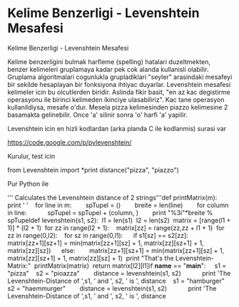 # Kelime Benzerligi - Levenshtein Mesafesi


Kelime Benzerligi - Levenshtein Mesafesi




Kelime benzerligini bulmak harfleme (spelling) hatalari duzeltmekten, benzer kelimeleri gruplamaya kadar pek cok alanda kullanisli olabilir. Gruplama algoritmalari cogunlukla grupladiklari "seyler" arasindaki mesafeyi bir sekilde hesaplayan bir fonksiyona ihtiyac duyarlar. Levenshtein mesafesi kelimeler icin bu olcutlerden biridir. Aslinda fikir basit, "en az kac degistirme operasyonu ile birinci kelimeden ikinciye ulasabiliriz". Kac tane operasyon kullanildiysa, mesafe o'dur. Mesela pizza kelimesinden piazzo kelimesine 2 basamakta gelinebilir. Once 'a' silinir sonra 'o' harfi 'a' yapilir.

Levenshtein icin en hizli kodlardan (arka planda C ile kodlanmis) surasi var

https://code.google.com/p/pylevenshtein/

Kurulur, test icin

from Levenshtein import *print distance("pizza", "piazzo")

Pur Python ile

''' Calculates the Levenshtein distance of 2 strings'''def printMatrix(m):    print ' '    for line in m:        spTupel = ()        breite = len(line)        for column in line:            spTupel = spTupel + (column, )        print "%3i"*breite % spTupeldef levenshtein(s1, s2):  l1 = len(s1)  l2 = len(s2)  matrix = [range(l1 + 1)] * (l2 + 1)  for zz in range(l2 + 1):    matrix[zz] = range(zz,zz + l1 + 1)  for zz in range(0,l2):    for sz in range(0,l1):      if s1[sz] == s2[zz]:        matrix[zz+1][sz+1] = min(matrix[zz+1][sz] + 1, matrix[zz][sz+1] + 1, matrix[zz][sz])      else:        matrix[zz+1][sz+1] = min(matrix[zz+1][sz] + 1, matrix[zz][sz+1] + 1, matrix[zz][sz] + 1)  print "That's the Levenshtein-Matrix:"  printMatrix(matrix)  return matrix[l2][l1]if __name__ == "__main__":     s1 = "pizza"    s2 = "pioazza"        distance = levenshtein(s1, s2)            print 'The Levenshtein-Distance of ',s1, ' and ', s2, ' is ', distance    s1 = "hamburger"    s2 = "haemmurger"        distance = levenshtein(s1, s2)            print 'The Levenshtein-Distance of ',s1, ' and ', s2, ' is ', distance    





